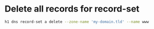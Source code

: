 # Delete all records for record-set

```bash
h1 dns record-set a delete --zone-name 'my-domain.tld' --name www
```